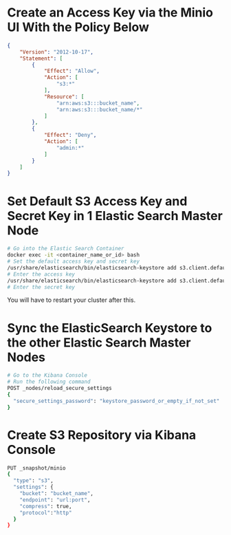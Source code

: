 # Create an Access Key via the Minio UI With the Policy Below
```json
{
    "Version": "2012-10-17",
    "Statement": [
        {
            "Effect": "Allow",
            "Action": [
                "s3:*"
            ],
            "Resource": [
                "arn:aws:s3:::bucket_name",
                "arn:aws:s3:::bucket_name/*"
            ]
        },
        {
            "Effect": "Deny",
            "Action": [
                "admin:*"
            ]
        }
    ]
}
```
# Set Default S3 Access Key and Secret Key in 1 Elastic Search Master Node
```bash
# Go into the Elastic Search Container
docker exec -it <container_name_or_id> bash
# Set the default access key and secret key
/usr/share/elasticsearch/bin/elasticsearch-keystore add s3.client.default.access_key
# Enter the access key
/usr/share/elasticsearch/bin/elasticsearch-keystore add s3.client.default.secret_key
# Enter the secret key
```

You will have to restart your cluster after this.

# Sync the ElasticSearch Keystore to the other Elastic Search Master Nodes
```bash
# Go to the Kibana Console
# Run the following command
POST _nodes/reload_secure_settings
{
  "secure_settings_password": "keystore_password_or_empty_if_not_set" 
}
```
# Create S3 Repository via Kibana Console
```bash
PUT _snapshot/minio
{
  "type": "s3",
  "settings": {
    "bucket": "bucket_name",
    "endpoint": "url:port",
    "compress": true,
    "protocol":"http"
  }
}
```